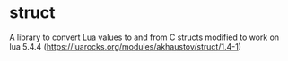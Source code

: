 # struct
A library to convert Lua values to and from C structs modified to work on lua 5.4.4 (https://luarocks.org/modules/akhaustov/struct/1.4-1)
